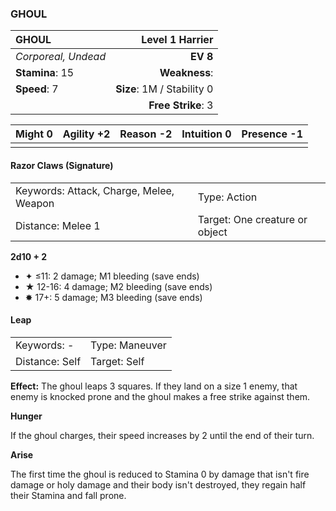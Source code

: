 ### GHOUL

| GHOUL               |        **Level 1 Harrier** |
| :------------------ | -------------------------: |
| *Corporeal, Undead* |                   **EV 8** |
| **Stamina**: 15     |              **Weakness**: |
| **Speed**: 7        | **Size**: 1M / Stability 0 |
|                     |         **Free Strike**: 3 |

| **Might** 0 | **Agility** +2 | **Reason** -2 | **Intuition** 0 | **Presence** -1 |
| ----------- | -------------- | ------------- | --------------- | --------------- |
|             |                |               |                 |                 |

#### Razor Claws (Signature)

|                                         |                                |
| :-------------------------------------- | :----------------------------- |
| Keywords: Attack, Charge, Melee, Weapon | Type: Action                   |
| Distance: Melee 1                       | Target: One creature or object |

**2d10 + 2**

- ✦ ≤11: 2 damage; M1 bleeding (save ends)
- ★ 12-16: 4 damage; M2 bleeding (save ends)
- ✸ 17+: 5 damage; M3 bleeding (save ends)

#### Leap

|                |                |
| :------------- | :------------- |
| Keywords: -    | Type: Maneuver |
| Distance: Self | Target: Self   |

**Effect:** The ghoul leaps 3 squares. If they land on a size 1 enemy, that enemy is knocked prone and the ghoul makes a free strike against them.

**Hunger**

If the ghoul charges, their speed increases by 2 until the end of their turn.

**Arise**

The first time the ghoul is reduced to Stamina 0 by damage that isn't fire damage or holy damage and their body isn't destroyed, they regain half their Stamina and fall prone.
